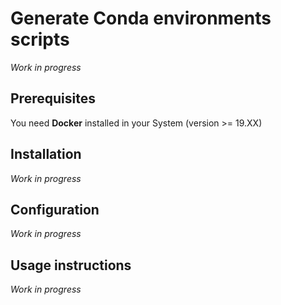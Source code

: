# Generate Conda environments scripts

*Work in progress*

## Prerequisites

You need **Docker** installed in your System (version >= 19.XX)

## Installation

*Work in progress*

## Configuration

*Work in progress*

## Usage instructions

*Work in progress*
